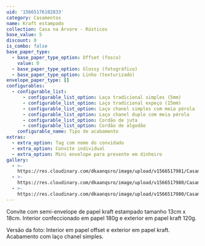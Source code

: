 ```yaml
---
uid: '15665176102833'
category: Casamentos
name: Kraft estampado
collection: Casa na Árvore - Rústicos
base_value: 5
discount: 0
is_combo: false
base_paper_type:
  - base_paper_type_option: Offset (fosco)
    value: 0
  - base_paper_type_option: Glossy (fotográfico)
  - base_paper_type_option: Linho (texturizado)
envelope_paper_type: []
configurables:
  - configurable_list:
      - configurable_list_option: Laço tradicional simples (5mm)
      - configurable_list_option: Laço tradicional expeço (15mm)
      - configurable_list_option: Laço chanel simples com meia pérola
      - configurable_list_option: Laço chanel duplo com meia pérola
      - configurable_list_option: Cordão de juta
      - configurable_list_option: Cordão de algodão
    configurable_name: Tipo de acabamento
extras:
  - extra_option: Tag com nome do convidado
  - extra_option: Convite individual
  - extra_option: Mini envelope para presente em dinheiro
gallery:
  - >-
    https://res.cloudinary.com/dkaanqsro/image/upload/v1566517981/Casamentos/Modelo_kraft_estampado_1_rgmsrg.jpg
  - >-
    https://res.cloudinary.com/dkaanqsro/image/upload/v1566517980/Casamentos/Modelo_kraft_estampado_3_mze6ul.jpg
  - >-
    https://res.cloudinary.com/dkaanqsro/image/upload/v1566517980/Casamentos/Modelo_kraft_estampado_2_efqir1.jpg
---
```

Convite com semi-envelope de papel kraft estampado tamanho 13cm x 18cm. Interior confeccionado em papel 180g e exterior em papel kraft 120g.


Versão da foto: Interior em papel offset e exterior em papel kraft. Acabamento com laço chanel simples.
